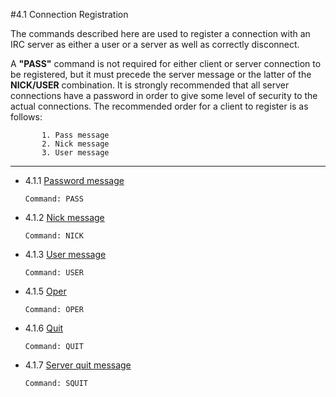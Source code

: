 #4.1 Connection Registration

The commands described here are used to register a connection with an
IRC server as either a user or a server as well as correctly
disconnect.

A **"PASS"** command is not required for either client or server
connection to be registered, but it must precede the server message
or the latter of the **NICK/USER** combination.  It is strongly
recommended that all server connections have a password in order to
give some level of security to the actual connections.  The
recommended order for a client to register is as follows:

           1. Pass message
           2. Nick message
           3. User message

---
- 4.1.1 [Password message](PASS.hpp)

      Command: PASS
- 4.1.2 [Nick message](NICK.hpp)

      Command: NICK
- 4.1.3 [User message](USER.hpp)

      Command: USER

- 4.1.5 [Oper](OPER.hpp)

      Command: OPER
- 4.1.6 [Quit](QUIT.hpp)

      Command: QUIT
- 4.1.7 [Server quit message](SQUIT.hpp)

      Command: SQUIT